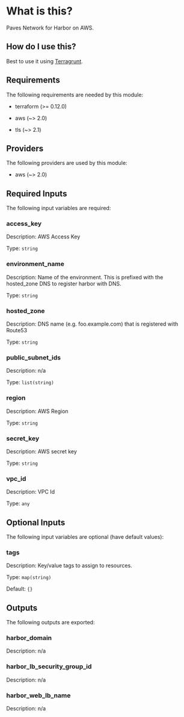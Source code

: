 # What is this?
Paves Network for Harbor on AWS.

## How do I use this? 
Best to use it using [Terragrunt](https://terragrunt.gruntwork.io/). 


## Requirements

The following requirements are needed by this module:

- terraform (>= 0.12.0)

- aws (~> 2.0)

- tls (~> 2.1)

## Providers

The following providers are used by this module:

- aws (~> 2.0)

## Required Inputs

The following input variables are required:

### access\_key

Description: AWS Access Key

Type: `string`

### environment\_name

Description: Name of the environment. This is prefixed with the hosted\_zone DNS to register harbor with DNS.

Type: `string`

### hosted\_zone

Description: DNS  name (e.g. foo.example.com) that is registered with Route53

Type: `string`

### public\_subnet\_ids

Description: n/a

Type: `list(string)`

### region

Description: AWS Region

Type: `string`

### secret\_key

Description: AWS secret key

Type: `string`

### vpc\_id

Description: VPC Id

Type: `any`

## Optional Inputs

The following input variables are optional (have default values):

### tags

Description: Key/value tags to assign to resources.

Type: `map(string)`

Default: `{}`

## Outputs

The following outputs are exported:

### harbor\_domain

Description: n/a

### harbor\_lb\_security\_group\_id

Description: n/a

### harbor\_web\_lb\_name

Description: n/a

